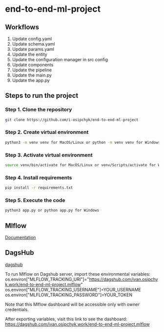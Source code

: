# end-to-end-ml-project

## Workflows

1. Update config.yaml
2. Update schema.yaml
3. Update params.yaml
4. Update the entity
5. Update the configuration manager in src config
6. Update components
7. Update the pipeline
8. Update the main.py
9. Update the app.py

## Steps to run the project

### Step 1. Clone the repository

```bash
git clone https://github.com/i-osipchyk/end-to-end-ml-project
```

### Step 2. Create virtual environment

```bash
python3 -m venv venv for MacOS/Linux or python -m venv venv for Windows
```

### Step 3. Activate virtual environment

```bash
source venv/bin/activate for MacOS/Linux or venv/Scripts/activate for Windows
```

### Step 4. Install requirements

```bash
pip install -r requirements.txt
```

### Step 5. Execute the code

```bash
python3 app.py or python app.py for Windows
```


## Mlflow

[Documentation](https://mlflow.org/docs/latest/index.html)

## DagsHub

[dagshub](https://dagshub.com/)

To run Mlflow on Dagshub server, import these environmental variables:
os.environ["MLFLOW_TRACKING_URI"]="https://dagshub.com/ivan.osipchyk.work/end-to-end-ml-project.mlflow"
os.environ["MLFLOW_TRACKING_USERNAME"]=YOUR_USERNAME
os.environ["MLFLOW_TRACKING_PASSWORD"]=YOUR_TOKEN

Note that this Mlflow dashboard will be accessible only with owner credentials.

After exporting variables, visit this link to see the dashboard:
https://dagshub.com/ivan.osipchyk.work/end-to-end-ml-project.mlflow


